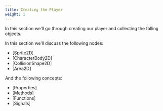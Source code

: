 ```yaml
---
title: Creating the Player
weight: 1
---
```


In this section we'll go through creating our player and collecting the falling objects.

In this section we'll discuss the following nodes:

- [Sprite2D]
- [CharacterBody2D]
- [CollisionShape2D]
- [Area2D]

And the following concepts:

- [Properties]
- [Methods]
- [Functions]
- [Signals]